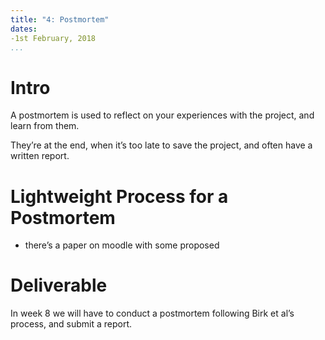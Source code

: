 ```yaml
---
title: "4: Postmortem"
dates:
-1st February, 2018
...
```


# Intro

A postmortem is used to reflect on your experiences with the project, and learn from them.

They’re at the end, when it’s too late to save the project, and often have a written report.

# Lightweight Process for a Postmortem

- there’s a paper on moodle with some proposed

# Deliverable

In week 8 we will have to conduct a postmortem following Birk et al’s process, and submit a report.
